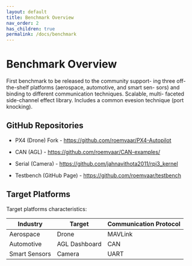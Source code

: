 ```yaml
---
layout: default
title: Benchmark Overview
nav_order: 2
has_children: true
permalink: /docs/benchmark
---
```


# Benchmark Overview

First benchmark to be released to the community support-
ing three off-the-shelf platforms (aerospace, automotive, and smart sen-
sors) and binding to different communication techniques. Scalable, multi-
faceted side-channel effect library. Includes a common evesion technique
(port knocking).

## GitHub Repositories

* PX4 (Drone) Fork - https://github.com/roemvaar/PX4-Autopilot 

* CAN (AGL) - https://github.com/roemvaar/CAN-examples/ 

* Serial (Camera) - https://github.com/jahnavithota2011/rpi3_kernel 

* Testbench (GitHub Page) - https://github.com/roemvaar/testbench 

## Target Platforms

Target platforms characteristics:

| **Industry**  | **Target**    | **Communication Protocol** |
|---------------|---------------|----------------------------|
| Aerospace     | Drone         | MAVLink                    |
| Automotive    | AGL Dashboard | CAN                        |
| Smart Sensors | Camera        | UART                       |
